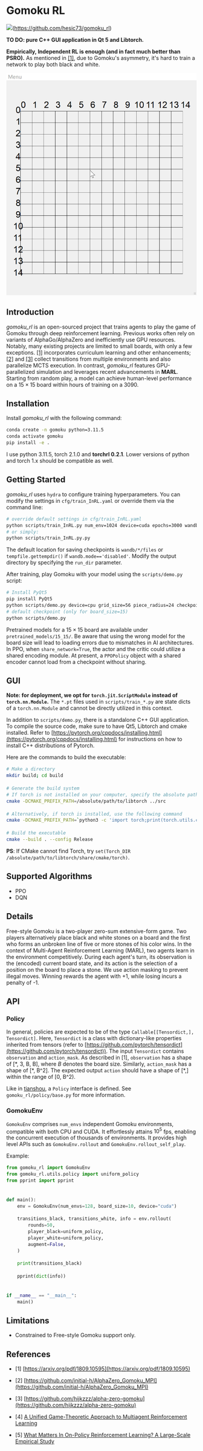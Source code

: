 # Gomoku RL


![](https://tokei.rs/b1/github/hesic73/gomoku_rl)(https://github.com/hesic73/gomoku_rl)

**TO DO: pure C++ GUI application in Qt 5 and Libtorch.**

**Empirically, Independent RL is enough (and in fact much better than PSRO).** As mentioned in [[1]](#refer-anchor-1), due to Gomoku's asymmetry, it's hard to train a network to play both black and white.

![](/images/screenshot_0.gif)

## Introduction

*gomoku_rl* is an open-sourced project that trains agents to play the game of Gomoku through deep reinforcement learning. Previous works often rely on variants of AlphaGo/AlphaZero and inefficiently use GPU resources. Notably, many existing projects are limited to small boards, with only a few exceptions. [[1]](#refer-anchor-1) incorporates curriculum learning and other enhancements;  [[2]](#refer-anchor-2)  and  [[3]](#refer-anchor-3)  collect transitions from multiple environments and also parallelize MCTS execution. In contrast, *gomoku_rl* features GPU-parallelized simulation and leverages recent advancements in **MARL**. Starting from random play, a model can achieve human-level performance on a $15\times15$ board within hours of training on a 3090.

## Installation

Install *gomoku_rl* with the following command:

```bash
conda create -n gomoku python=3.11.5
conda activate gomoku
pip install -e .
```

I use python 3.11.5, torch 2.1.0 and **torchrl 0.2.1**. Lower versions of python and torch 1.x should be compatible as well. 

## Getting Started

*gomoku_rl* uses `hydra` to configure training hyperparameters. You can modify the settings in `cfg/train_InRL.yaml` or override them via the command line:

```bash
# override default settings in cfg/train_InRL.yaml
python scripts/train_InRL.py num_env=1024 device=cuda epochs=3000 wandb.mode=online
# or simply:
python scripts/train_InRL.py.py
```

The default location for saving checkpoints is `wandb/*/files` or `tempfile.gettempdir()` if `wandb.mode=='disabled'`. Modify the output directory by specifying the `run_dir` parameter.

After training, play Gomoku with your model using the `scripts/demo.py` script:

```bash
# Install PyQt5
pip install PyQt5
python scripts/demo.py device=cpu grid_size=56 piece_radius=24 checkpoint=/model/path
# default checkpoint (only for board_size=15)
python scripts/demo.py
```

Pretrained models for a $15\times15$ board are available under  `pretrained_models/15_15/`. Be aware that using the wrong model for the board size will lead to loading errors due to mismatches in AI architectures. In PPO, when `share_network=True`, the actor and the critic could utilize a shared encoding module. At present, a `PPOPolicy` object with a shared encoder cannot load from a checkpoint without sharing.

## GUI

**Note:  for deployment, we opt for `torch.jit.ScriptModule` instead of `torch.nn.Module`.** The `*.pt` files used in `scripts/train_*.py` are state dicts of a `torch.nn.Module` and cannot be directly utilized in this context.


In addition to `scripts/demo.py`, there is a standalone C++ GUI application. To compile the source code, make sure to have Qt5, Libtorch and cmake installed. Refer to [https://pytorch.org/cppdocs/installing.html](https://pytorch.org/cppdocs/installing.html) for instructions on how to install C++ distributions of Pytorch.

Here are the commands to build the executable:

```bash
# Make a directory
mkdir build; cd build

# Generate the build system
# If torch is not installed on your computer, specify the absolute path to Libtorch
cmake -DCMAKE_PREFIX_PATH=/absolute/path/to/libtorch ../src

# Alternatively, if torch is installed, use the following command
cmake -DCMAKE_PREFIX_PATH=`python3 -c 'import torch;print(torch.utils.cmake_prefix_path)'` ../src

# Build the executable
cmake --build . --config Release

```

**PS**: If CMake cannot find Torch, try `set(Torch_DIR /absolute/path/to/libtorch/share/cmake/torch)`.


## Supported Algorithms

- PPO
- DQN


## Details

Free-style Gomoku is a two-player zero-sum extensive-form game. Two players alternatively place black and white stones on a board and the first who forms an unbroken line of five or more stones of his color wins. In the context of Multi-Agent Reinforcement Learning (MARL), two agents learn in the environment competitively. During each agent's turn, its observation is the (encoded) current board state, and its action is the selection of a position on the board to place a stone. We use action masking to prevent illegal moves. Winning rewards the agent with +1, while losing incurs a penalty of -1. 


## API

### Policy
In general, policies are expected to be of the type `Callable[[Tensordict,], Tensordict]`. Here, `Tensordict` is a class with dictionary-like properties inherited from tensors (refer to [https://github.com/pytorch/tensordict](https://github.com/pytorch/tensordict)). The input `Tensordict` contains `observation` and `action_mask`. As described in [1], `observation` has a shape of [\*, 3, B, B], where $B$ denotes the board size. Similarly, `action_mask` has a shape of [\*, B^2]. The expected output `action` should have a shape of [\*,] within the range of [0, B^2).

Like in [tianshou](https://github.com/thu-ml/tianshou), a `Policy` interface is defined. See `gomoku_rl/policy/base.py` for more information.


### GomokuEnv

`GomokuEnv` comprises `num_envs` independent Gomoku environments, compatible with both CPU and CUDA. It effortlessly attains $10^5$ fps, enabling the concurrent execution of thousands of environments. It provides high level APIs such as `GomokuEnv.rollout` and `GomokuEnv.rollout_self_play`.

Example:

```python
from gomoku_rl import GomokuEnv
from gomoku_rl.utils.policy import uniform_policy
from pprint import pprint


def main():
    env = GomokuEnv(num_envs=128, board_size=10, device="cuda")

    transitions_black, transitions_white, info = env.rollout(
        rounds=50,
        player_black=uniform_policy,
        player_white=uniform_policy,
        augment=False,
    )

    print(transitions_black)

    pprint(dict(info))


if __name__ == "__main__":
    main()

```

## Limitations

- Constrained to Free-style Gomoku support only.

## References

<div id="refer-anchor-1"></div>

- [1] [https://arxiv.org/pdf/1809.10595](https://arxiv.org/pdf/1809.10595)

<div id="refer-anchor-2"></div>

- [2] [https://github.com/initial-h/AlphaZero_Gomoku_MPI](https://github.com/initial-h/AlphaZero_Gomoku_MPI)

<div id="refer-anchor-3"></div>

- [3] [https://github.com/hijkzzz/alpha-zero-gomoku](https://github.com/hijkzzz/alpha-zero-gomoku)

<div id="refer-anchor-4"></div>

- [4] [A Unified Game-Theoretic Approach to Multiagent Reinforcement Learning](https://arxiv.org/pdf/1711.00832.pdf)

<div id="refer-anchor-5"></div>

- [5] [What Matters In On-Policy Reinforcement Learning? A Large-Scale Empirical Study](https://arxiv.org/pdf/2006.05990.pdf)
